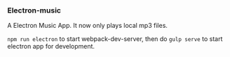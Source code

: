 ### Electron-music

A Electron Music App. It now only plays local mp3 files.

`npm run electron` to start webpack-dev-server, then do `gulp serve` to start electron app for development.